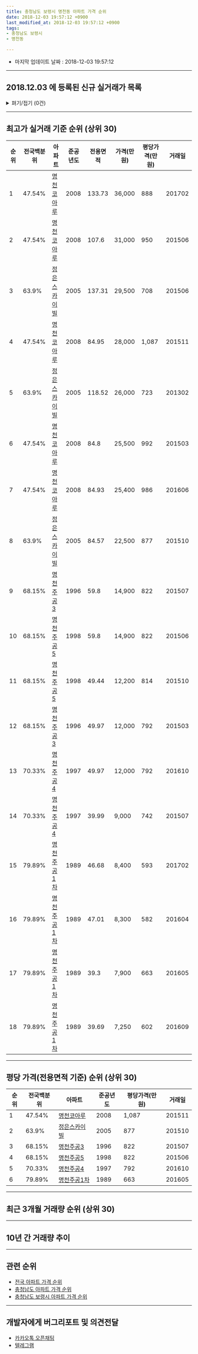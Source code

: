 ```yaml
---
title: 충청남도 보령시 명천동 아파트 가격 순위
date: 2018-12-03 19:57:12 +0900
last_modified_at: 2018-12-03 19:57:12 +0900
tags:
- 충청남도 보령시
- 명천동

---
```


* 마지막 업데이트 날짜 : 2018-12-03 19:57:12

---

## 2018.12.03 에 등록된 신규 실거래가 목록

<details>
<summary>펴기/접기 (0건)</summary>
<div markdown="1">

|아파트|전국백분위|준공년도|전용면적|가격(만원)|평당가격(만원)|거래일|
|---|---|---|---|---|---|---|
|없음|||||||


</div>
</details>

---

## 최고가 실거래 기준 순위 (상위 30)


|순위|전국백분위|아파트|준공년도|전용면적|가격(만원)|평당가격(만원)|거래일|
|---|---|---|---|---|---|---|---|
|1|47.54%|[명천코아루](https://search.naver.com/search.naver?query=%EC%B6%A9%EC%B2%AD%EB%82%A8%EB%8F%84+%EB%B3%B4%EB%A0%B9%EC%8B%9C+%EB%AA%85%EC%B2%9C%EB%8F%99+%EB%AA%85%EC%B2%9C%EC%BD%94%EC%95%84%EB%A3%A8)|2008|133.73|36,000|888|201702|
|2|47.54%|[명천코아루](https://search.naver.com/search.naver?query=%EC%B6%A9%EC%B2%AD%EB%82%A8%EB%8F%84+%EB%B3%B4%EB%A0%B9%EC%8B%9C+%EB%AA%85%EC%B2%9C%EB%8F%99+%EB%AA%85%EC%B2%9C%EC%BD%94%EC%95%84%EB%A3%A8)|2008|107.6|31,000|950|201506|
|3|63.9%|[정은스카이빌](https://search.naver.com/search.naver?query=%EC%B6%A9%EC%B2%AD%EB%82%A8%EB%8F%84+%EB%B3%B4%EB%A0%B9%EC%8B%9C+%EB%AA%85%EC%B2%9C%EB%8F%99+%EC%A0%95%EC%9D%80%EC%8A%A4%EC%B9%B4%EC%9D%B4%EB%B9%8C)|2005|137.31|29,500|708|201506|
|4|47.54%|[명천코아루](https://search.naver.com/search.naver?query=%EC%B6%A9%EC%B2%AD%EB%82%A8%EB%8F%84+%EB%B3%B4%EB%A0%B9%EC%8B%9C+%EB%AA%85%EC%B2%9C%EB%8F%99+%EB%AA%85%EC%B2%9C%EC%BD%94%EC%95%84%EB%A3%A8)|2008|84.95|28,000|1,087|201511|
|5|63.9%|[정은스카이빌](https://search.naver.com/search.naver?query=%EC%B6%A9%EC%B2%AD%EB%82%A8%EB%8F%84+%EB%B3%B4%EB%A0%B9%EC%8B%9C+%EB%AA%85%EC%B2%9C%EB%8F%99+%EC%A0%95%EC%9D%80%EC%8A%A4%EC%B9%B4%EC%9D%B4%EB%B9%8C)|2005|118.52|26,000|723|201302|
|6|47.54%|[명천코아루](https://search.naver.com/search.naver?query=%EC%B6%A9%EC%B2%AD%EB%82%A8%EB%8F%84+%EB%B3%B4%EB%A0%B9%EC%8B%9C+%EB%AA%85%EC%B2%9C%EB%8F%99+%EB%AA%85%EC%B2%9C%EC%BD%94%EC%95%84%EB%A3%A8)|2008|84.8|25,500|992|201503|
|7|47.54%|[명천코아루](https://search.naver.com/search.naver?query=%EC%B6%A9%EC%B2%AD%EB%82%A8%EB%8F%84+%EB%B3%B4%EB%A0%B9%EC%8B%9C+%EB%AA%85%EC%B2%9C%EB%8F%99+%EB%AA%85%EC%B2%9C%EC%BD%94%EC%95%84%EB%A3%A8)|2008|84.93|25,400|986|201606|
|8|63.9%|[정은스카이빌](https://search.naver.com/search.naver?query=%EC%B6%A9%EC%B2%AD%EB%82%A8%EB%8F%84+%EB%B3%B4%EB%A0%B9%EC%8B%9C+%EB%AA%85%EC%B2%9C%EB%8F%99+%EC%A0%95%EC%9D%80%EC%8A%A4%EC%B9%B4%EC%9D%B4%EB%B9%8C)|2005|84.57|22,500|877|201510|
|9|68.15%|[명천주공3](https://search.naver.com/search.naver?query=%EC%B6%A9%EC%B2%AD%EB%82%A8%EB%8F%84+%EB%B3%B4%EB%A0%B9%EC%8B%9C+%EB%AA%85%EC%B2%9C%EB%8F%99+%EB%AA%85%EC%B2%9C%EC%A3%BC%EA%B3%B53)|1996|59.8|14,900|822|201507|
|10|68.15%|[명천주공5](https://search.naver.com/search.naver?query=%EC%B6%A9%EC%B2%AD%EB%82%A8%EB%8F%84+%EB%B3%B4%EB%A0%B9%EC%8B%9C+%EB%AA%85%EC%B2%9C%EB%8F%99+%EB%AA%85%EC%B2%9C%EC%A3%BC%EA%B3%B55)|1998|59.8|14,900|822|201506|
|11|68.15%|[명천주공5](https://search.naver.com/search.naver?query=%EC%B6%A9%EC%B2%AD%EB%82%A8%EB%8F%84+%EB%B3%B4%EB%A0%B9%EC%8B%9C+%EB%AA%85%EC%B2%9C%EB%8F%99+%EB%AA%85%EC%B2%9C%EC%A3%BC%EA%B3%B55)|1998|49.44|12,200|814|201510|
|12|68.15%|[명천주공3](https://search.naver.com/search.naver?query=%EC%B6%A9%EC%B2%AD%EB%82%A8%EB%8F%84+%EB%B3%B4%EB%A0%B9%EC%8B%9C+%EB%AA%85%EC%B2%9C%EB%8F%99+%EB%AA%85%EC%B2%9C%EC%A3%BC%EA%B3%B53)|1996|49.97|12,000|792|201503|
|13|70.33%|[명천주공4](https://search.naver.com/search.naver?query=%EC%B6%A9%EC%B2%AD%EB%82%A8%EB%8F%84+%EB%B3%B4%EB%A0%B9%EC%8B%9C+%EB%AA%85%EC%B2%9C%EB%8F%99+%EB%AA%85%EC%B2%9C%EC%A3%BC%EA%B3%B54)|1997|49.97|12,000|792|201610|
|14|70.33%|[명천주공4](https://search.naver.com/search.naver?query=%EC%B6%A9%EC%B2%AD%EB%82%A8%EB%8F%84+%EB%B3%B4%EB%A0%B9%EC%8B%9C+%EB%AA%85%EC%B2%9C%EB%8F%99+%EB%AA%85%EC%B2%9C%EC%A3%BC%EA%B3%B54)|1997|39.99|9,000|742|201507|
|15|79.89%|[명천주공1차](https://search.naver.com/search.naver?query=%EC%B6%A9%EC%B2%AD%EB%82%A8%EB%8F%84+%EB%B3%B4%EB%A0%B9%EC%8B%9C+%EB%AA%85%EC%B2%9C%EB%8F%99+%EB%AA%85%EC%B2%9C%EC%A3%BC%EA%B3%B51%EC%B0%A8)|1989|46.68|8,400|593|201702|
|16|79.89%|[명천주공1차](https://search.naver.com/search.naver?query=%EC%B6%A9%EC%B2%AD%EB%82%A8%EB%8F%84+%EB%B3%B4%EB%A0%B9%EC%8B%9C+%EB%AA%85%EC%B2%9C%EB%8F%99+%EB%AA%85%EC%B2%9C%EC%A3%BC%EA%B3%B51%EC%B0%A8)|1989|47.01|8,300|582|201604|
|17|79.89%|[명천주공1차](https://search.naver.com/search.naver?query=%EC%B6%A9%EC%B2%AD%EB%82%A8%EB%8F%84+%EB%B3%B4%EB%A0%B9%EC%8B%9C+%EB%AA%85%EC%B2%9C%EB%8F%99+%EB%AA%85%EC%B2%9C%EC%A3%BC%EA%B3%B51%EC%B0%A8)|1989|39.3|7,900|663|201605|
|18|79.89%|[명천주공1차](https://search.naver.com/search.naver?query=%EC%B6%A9%EC%B2%AD%EB%82%A8%EB%8F%84+%EB%B3%B4%EB%A0%B9%EC%8B%9C+%EB%AA%85%EC%B2%9C%EB%8F%99+%EB%AA%85%EC%B2%9C%EC%A3%BC%EA%B3%B51%EC%B0%A8)|1989|39.69|7,250|602|201609|


---

## 평당 가격(전용면적 기준) 순위 (상위 30)


|순위|전국백분위|아파트|준공년도|평당가격(만원)|거래일|
|---|---|---|---|---|---|
|1|47.54%|[명천코아루](https://search.naver.com/search.naver?query=%EC%B6%A9%EC%B2%AD%EB%82%A8%EB%8F%84+%EB%B3%B4%EB%A0%B9%EC%8B%9C+%EB%AA%85%EC%B2%9C%EB%8F%99+%EB%AA%85%EC%B2%9C%EC%BD%94%EC%95%84%EB%A3%A8)|2008|1,087|201511|
|2|63.9%|[정은스카이빌](https://search.naver.com/search.naver?query=%EC%B6%A9%EC%B2%AD%EB%82%A8%EB%8F%84+%EB%B3%B4%EB%A0%B9%EC%8B%9C+%EB%AA%85%EC%B2%9C%EB%8F%99+%EC%A0%95%EC%9D%80%EC%8A%A4%EC%B9%B4%EC%9D%B4%EB%B9%8C)|2005|877|201510|
|3|68.15%|[명천주공3](https://search.naver.com/search.naver?query=%EC%B6%A9%EC%B2%AD%EB%82%A8%EB%8F%84+%EB%B3%B4%EB%A0%B9%EC%8B%9C+%EB%AA%85%EC%B2%9C%EB%8F%99+%EB%AA%85%EC%B2%9C%EC%A3%BC%EA%B3%B53)|1996|822|201507|
|4|68.15%|[명천주공5](https://search.naver.com/search.naver?query=%EC%B6%A9%EC%B2%AD%EB%82%A8%EB%8F%84+%EB%B3%B4%EB%A0%B9%EC%8B%9C+%EB%AA%85%EC%B2%9C%EB%8F%99+%EB%AA%85%EC%B2%9C%EC%A3%BC%EA%B3%B55)|1998|822|201506|
|5|70.33%|[명천주공4](https://search.naver.com/search.naver?query=%EC%B6%A9%EC%B2%AD%EB%82%A8%EB%8F%84+%EB%B3%B4%EB%A0%B9%EC%8B%9C+%EB%AA%85%EC%B2%9C%EB%8F%99+%EB%AA%85%EC%B2%9C%EC%A3%BC%EA%B3%B54)|1997|792|201610|
|6|79.89%|[명천주공1차](https://search.naver.com/search.naver?query=%EC%B6%A9%EC%B2%AD%EB%82%A8%EB%8F%84+%EB%B3%B4%EB%A0%B9%EC%8B%9C+%EB%AA%85%EC%B2%9C%EB%8F%99+%EB%AA%85%EC%B2%9C%EC%A3%BC%EA%B3%B51%EC%B0%A8)|1989|663|201605|


---

## 최근 3개월 거래량 순위 (상위 30)


<div style="width:100%;">
    <canvas id="deal_count_ranking" height="250"></canvas>
</div>


<script>
new Chart(document.getElementById("deal_count_ranking"), {
    type: 'horizontalBar',
    data: {
        labels: ['명천주공5', '명천주공4', '명천주공3', '명천주공1차', '명천코아루', '정은스카이빌'],
        datasets: [{
            label: '실거래 수',
            data: [6, 4, 2, 2, 2, 1],
            borderColor: "rgba(255, 0, 128, 1)",
            backgroundColor: "rgba(255, 0, 128, 0.5)",
            fill: false,
        }]
    },
    options: {
        responsive: true,
        title: {
            display: true,
            text: '최근 3개월 거래량 순위'
        },
        tooltips: {
            mode: 'index',
            intersect: false,
            callbacks: {
                title: function(tooltipItems, data) {
                    return "실거래 수:";
                },
                label: function(tooltipItem, data) {
                    return data.labels[tooltipItem.index] + ": " + tooltipItem.xLabel;
                }
            }
        },
        hover: {
            mode: 'nearest',
            intersect: true
        },
        scales: {
            xAxes: [{
                display: true,
                scaleLabel: {
                    display: true,
                    labelString: '실거래 수'
                },
                ticks: {
                    suggestedMin: 0,
                }
            }],
            yAxes: [{
                display: true,
                ticks: {
                    autoSkip: false,
                    callback: function(value, index, values) {
                        if (value.length > 15)
                            return value.substr(0, 13) + "...";
                        else
                            return value;
                    }
                },
                scaleLabel: {
                    display: false,
                }
            }]
        }
    }
});

</script>


---

## 10년 간 거래량 추이


<div style="width:100%;">
    <canvas id="deal_progress" height="250"></canvas>
</div>

<script>
new Chart(document.getElementById("deal_progress"), {
    type: 'line',
    data: {
        labels: ['200812','200901','200902','200903','200904','200905','200906','200907','200908','200909','200910','200911','200912','201001','201002','201003','201004','201005','201006','201007','201008','201009','201010','201011','201012','201101','201102','201103','201104','201105','201106','201107','201108','201109','201110','201111','201112','201201','201202','201203','201204','201205','201206','201207','201208','201209','201210','201211','201212','201301','201302','201303','201304','201305','201306','201307','201308','201309','201310','201311','201312','201401','201402','201403','201404','201405','201406','201407','201408','201409','201410','201411','201412','201501','201502','201503','201504','201505','201506','201507','201508','201509','201510','201511','201512','201601','201602','201603','201604','201605','201606','201607','201608','201609','201610','201611','201612','201701','201702','201703','201704','201705','201706','201707','201708','201709','201710','201711','201712','201801','201802','201803','201804','201805','201806','201807','201808','201809','201810','201811','201812'],
        datasets: [{
            label: '실거래 수',
            pointRadius: 1,
            data: [24, 22, 36, 29, 73, 51, 37, 44, 22, 16, 35, 11, 12, 15, 6, 11, 10, 8, 14, 12, 15, 7, 16, 16, 10, 16, 16, 22, 15, 16, 8, 14, 10, 14, 9, 11, 9, 7, 16, 11, 10, 7, 7, 10, 8, 13, 13, 13, 9, 11, 8, 7, 9, 10, 7, 10, 7, 8, 9, 10, 11, 13, 11, 10, 21, 10, 12, 6, 6, 9, 15, 13, 9, 13, 13, 18, 13, 20, 21, 14, 15, 6, 20, 14, 14, 12, 16, 9, 15, 13, 11, 7, 11, 10, 12, 14, 11, 9, 19, 15, 16, 7, 18, 18, 9, 14, 10, 14, 8, 9, 6, 14, 7, 13, 13, 17, 12, 7, 13, 4, 0],
            borderColor: "rgba(255, 201, 14, 1)",
            backgroundColor: "rgba(255, 201, 14, 0.5)",
            fill: true,
        }]
    },
    options: {
        responsive: true,
        title: {
            display: true,
            text: '10년간 거래량 추이'
        },
        tooltips: {
            mode: 'index',
            intersect: false,
        },
        hover: {
            mode: 'nearest',
            intersect: true
        },
        scales: {
            xAxes: [{
                display: true,
                scaleLabel: {
                    display: true,
                    labelString: '년/월'
                }
            }],
            yAxes: [{
                display: true,
                ticks: {
                    suggestedMin: 0,
                },
                scaleLabel: {
                    display: true,
                    labelString: '실거래 수'
                }
            }]
        }
    }
});

</script>


---

## 관련 순위

- [전국 아파트 가격 순위](https://inasie.github.io/apt-ranking/전국)
- [충청남도 아파트 가격 순위](https://inasie.github.io/apt-ranking/충청남도)
- [충청남도 보령시 아파트 가격 순위](https://inasie.github.io/apt-ranking/충청남도-보령시)


---

## 개발자에게 버그리포트 및 의견전달

- [카카오톡 오픈채팅](https://open.kakao.com/o/gLJUAP4)
- [텔레그램](https://t.me/inasie)

